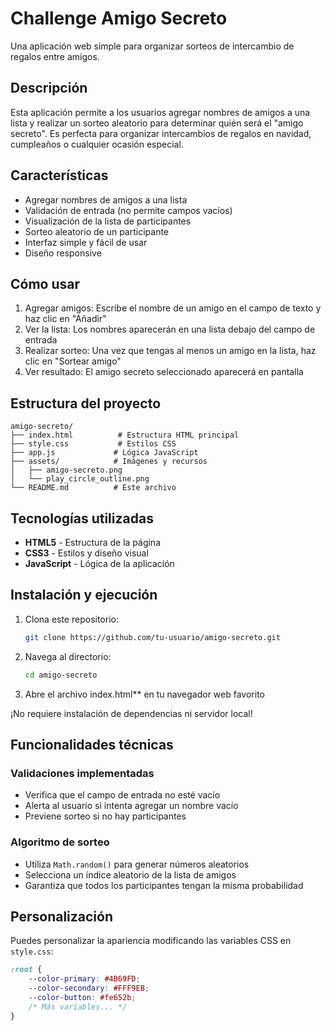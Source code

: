 # Challenge Amigo Secreto

Una aplicación web simple para organizar sorteos de intercambio de regalos entre amigos.

## Descripción

Esta aplicación permite a los usuarios agregar nombres de amigos a una lista y realizar un sorteo aleatorio para determinar quién será el "amigo secreto". Es perfecta para organizar intercambios de regalos en navidad, cumpleaños o cualquier ocasión especial.

## Características

- Agregar nombres de amigos a una lista
- Validación de entrada (no permite campos vacíos)
- Visualización de la lista de participantes
- Sorteo aleatorio de un participante
- Interfaz simple y fácil de usar
- Diseño responsive

## Cómo usar

1. Agregar amigos: Escribe el nombre de un amigo en el campo de texto y haz clic en "Añadir"
2. Ver la lista: Los nombres aparecerán en una lista debajo del campo de entrada
3. Realizar sorteo: Una vez que tengas al menos un amigo en la lista, haz clic en "Sortear amigo"
4. Ver resultado: El amigo secreto seleccionado aparecerá en pantalla

## Estructura del proyecto

```
amigo-secreto/
├── index.html          # Estructura HTML principal
├── style.css           # Estilos CSS
├── app.js             # Lógica JavaScript
├── assets/            # Imágenes y recursos
│   ├── amigo-secreto.png
│   └── play_circle_outline.png
└── README.md          # Este archivo
```

##  Tecnologías utilizadas

- **HTML5** - Estructura de la página
- **CSS3** - Estilos y diseño visual
- **JavaScript** - Lógica de la aplicación

## Instalación y ejecución

1. Clona este repositorio:
   ```bash
   git clone https://github.com/tu-usuario/amigo-secreto.git
   ```

2. Navega al directorio:
   ```bash
   cd amigo-secreto
   ```

3. Abre el archivo index.html** en tu navegador web favorito

¡No requiere instalación de dependencias ni servidor local!

##  Funcionalidades técnicas

### Validaciones implementadas
- Verifica que el campo de entrada no esté vacío
- Alerta al usuario si intenta agregar un nombre vacío
- Previene sorteo si no hay participantes

### Algoritmo de sorteo
- Utiliza `Math.random()` para generar números aleatorios
- Selecciona un índice aleatorio de la lista de amigos
- Garantiza que todos los participantes tengan la misma probabilidad

## Personalización

Puedes personalizar la apariencia modificando las variables CSS en `style.css`:

```css
:root {
    --color-primary: #4B69FD;
    --color-secondary: #FFF9EB;
    --color-button: #fe652b;
    /* Más variables... */
}
```


